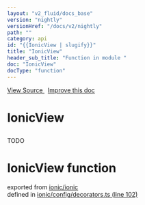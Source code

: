 ```yaml
---
layout: "v2_fluid/docs_base"
version: "nightly"
versionHref: "/docs/v2/nightly"
path: ""
category: api
id: "{{IonicView | slugify}}"
title: "IonicView"
header_sub_title: "Function in module "
doc: "IonicView"
docType: "function"
---
```



<div class="improve-docs">
  <a href='http://github.com/driftyco/ionic2/tree/master/ionic/config/decorators.ts#L101'>
    View Source
  </a>
  &nbsp;
  <a href='http://github.com/driftyco/ionic2/edit/master/ionic/config/decorators.ts#L101'>
    Improve this doc
  </a>
</div>




<h1 class="api-title">

  IonicView



</h1>





<p>TODO</p>


<h1 class="class export">IonicView <span class="type">function</span></h1>
<p class="module">exported from <a href='undefined'>ionic/ionic</a><br/>
defined in <a href="https://github.com/driftyco/ionic2/tree/master/ionic/config/decorators.ts#L102-L114">ionic/config/decorators.ts (line 102)</a>
</p>

